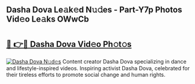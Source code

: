 ## Dasha Dova Le𝚊k𝚎d N𝚞𝚍es - Part-Y7p Photos Vid𝚎o Le𝚊ks OWwCb

# <h2><a href="http://fbg5ofo.evod.top/?m=Dasha+Dova">🔗 👉🔴 Dasha Dova Vid𝚎o Ph𝚘t𝚘s</a></h2>

[![Dasha Dova N𝚞d𝚎s](https://i.imgur.com/8V9OHl7.gif)](http://fbg5ofo.evod.top/?m=Dasha+Dova)
Content creator Dasha Dova specializing in dance and lifestyle-inspired videos. Inspiring activist Dasha Dova, celebrated for their tireless efforts to promote social change and human rights. 
